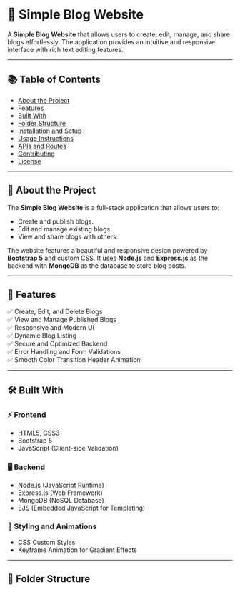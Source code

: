 # 📝 Simple Blog Website

A **Simple Blog Website** that allows users to create, edit, manage, and share blogs effortlessly. The application provides an intuitive and responsive interface with rich text editing features.

---

## 📚 Table of Contents
- [About the Project](#about-the-project)
- [Features](#features)
- [Built With](#built-with)
- [Folder Structure](#folder-structure)
- [Installation and Setup](#installation-and-setup)
- [Usage Instructions](#usage-instructions)
- [APIs and Routes](#apis-and-routes)
- [Contributing](#contributing)
- [License](#license)
---

## 📖 About the Project
The **Simple Blog Website** is a full-stack application that allows users to:
- Create and publish blogs.
- Edit and manage existing blogs.
- View and share blogs with others.

The website features a beautiful and responsive design powered by **Bootstrap 5** and custom CSS. It uses **Node.js** and **Express.js** as the backend with **MongoDB** as the database to store blog posts.

---

## 🎯 Features
✅ Create, Edit, and Delete Blogs  
✅ View and Manage Published Blogs  
✅ Responsive and Modern UI  
✅ Dynamic Blog Listing  
✅ Secure and Optimized Backend  
✅ Error Handling and Form Validations  
✅ Smooth Color Transition Header Animation  

---

## 🛠️ Built With
### ⚡️ Frontend
- HTML5, CSS3
- Bootstrap 5
- JavaScript (Client-side Validation)

### 🖥️ Backend
- Node.js (JavaScript Runtime)
- Express.js (Web Framework)
- MongoDB (NoSQL Database)
- EJS (Embedded JavaScript for Templating)

### 🎨 Styling and Animations
- CSS Custom Styles
- Keyframe Animation for Gradient Effects

---

## 📂 Folder Structure
